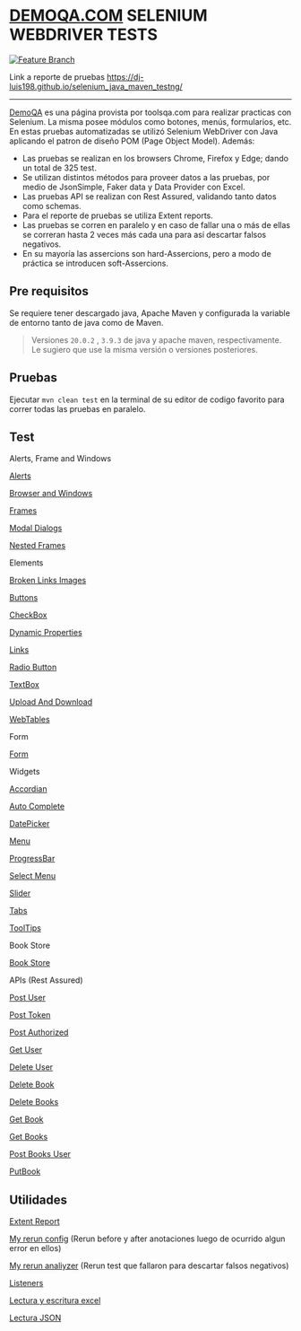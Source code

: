 # [DEMOQA.COM](https://demoqa.com) SELENIUM WEBDRIVER TESTS

[![Feature Branch](https://github.com/dj-luis198/selenium_java_maven_testng/actions/workflows/main.yml/badge.svg)](https://github.com/dj-luis198/selenium_java_maven_testng/actions/workflows/main.yml)

Link a reporte de pruebas  https://dj-luis198.github.io/selenium_java_maven_testng/

----------------------------

[DemoQA](https://demoqa.com) es una página provista por toolsqa.com para realizar practicas con Selenium. La misma posee módulos como botones, menús, formularios, etc.
En estas pruebas automatizadas se utilizó Selenium WebDriver con Java aplicando el patron de diseño POM (Page Object Model).
Además:

- Las pruebas se realizan en los browsers Chrome, Firefox y Edge; dando un total de 325 test.
- Se utilizan distintos métodos para proveer datos a las pruebas, por medio de JsonSimple, Faker data y Data Provider con Excel.
- Las pruebas API se realizan con Rest Assured, validando tanto datos como schemas.
- Para el reporte de pruebas se utiliza Extent reports.
- Las pruebas se corren en paralelo y en caso de fallar una o más de ellas se correran hasta 2 veces más cada una para así descartar falsos negativos.
- En su mayoría las assercions son hard-Assercions, pero a modo de práctica se introducen soft-Assercions.

## Pre requisitos
Se requiere tener descargado java, Apache Maven y configurada la variable de entorno tanto de java como de Maven.
> Versiones `20.0.2` , `3.9.3` de java y apache maven, respectivamente. Le sugiero que use la misma versión o versiones posteriores.

## Pruebas
Ejecutar `mvn clean test` en la terminal de su editor de codigo favorito para correr todas las pruebas en paralelo.

## Test

Alerts, Frame and Windows

[Alerts](https://github.com/dj-luis198/selenium_java_maven_testng/blob/main/src/test/java/com/demoqa/test/gui/AlertsFrameWindows/AlertsTest.java)

[Browser and Windows](https://github.com/dj-luis198/selenium_java_maven_testng/blob/main/src/test/java/com/demoqa/test/gui/AlertsFrameWindows/BrowserWindowsTest.java)

[Frames](https://github.com/dj-luis198/selenium_java_maven_testng/blob/main/src/test/java/com/demoqa/test/gui/AlertsFrameWindows/FramesTest.java)

[Modal Dialogs](https://github.com/dj-luis198/selenium_java_maven_testng/blob/main/src/test/java/com/demoqa/test/gui/AlertsFrameWindows/ModalDialogsTest.java)

[Nested Frames](https://github.com/dj-luis198/selenium_java_maven_testng/blob/main/src/test/java/com/demoqa/test/gui/AlertsFrameWindows/NestedFramesTest.java)

Elements

[Broken Links Images](https://github.com/dj-luis198/selenium_java_maven_testng/blob/main/src/test/java/com/demoqa/test/gui/elements/BrokenLinksImagesTest.java)

[Buttons](https://github.com/dj-luis198/selenium_java_maven_testng/blob/main/src/test/java/com/demoqa/test/gui/elements/ButtonsTest.java)

[CheckBox](https://github.com/dj-luis198/selenium_java_maven_testng/blob/main/src/test/java/com/demoqa/test/gui/elements/CheckBoxTest.java)

[Dynamic Properties](https://github.com/dj-luis198/selenium_java_maven_testng/blob/main/src/test/java/com/demoqa/test/gui/elements/DynamicPropertiesTest.java)

[Links](https://github.com/dj-luis198/selenium_java_maven_testng/blob/main/src/test/java/com/demoqa/test/gui/elements/LinksTest.java)

[Radio Button](https://github.com/dj-luis198/selenium_java_maven_testng/blob/main/src/test/java/com/demoqa/test/gui/elements/RadioButtonTest.java)

[TextBox](https://github.com/dj-luis198/selenium_java_maven_testng/blob/main/src/test/java/com/demoqa/test/gui/elements/TextBoxTest.java)

[Upload And Download](https://github.com/dj-luis198/selenium_java_maven_testng/blob/main/src/test/java/com/demoqa/test/gui/elements/UploadAndDownloadTest.java)

[WebTables](https://github.com/dj-luis198/selenium_java_maven_testng/blob/main/src/test/java/com/demoqa/test/gui/elements/WebTablesTest.java)

Form

[Form](https://github.com/dj-luis198/selenium_java_maven_testng/blob/main/src/test/java/com/demoqa/test/gui/forms/FormTest.java)

Widgets

[Accordian](https://github.com/dj-luis198/selenium_java_maven_testng/blob/main/src/test/java/com/demoqa/test/gui/widgets/AccordianTest.java)

[Auto Complete](https://github.com/dj-luis198/selenium_java_maven_testng/blob/main/src/test/java/com/demoqa/test/gui/widgets/AutoCompleteTest.java)

[DatePicker](https://github.com/dj-luis198/selenium_java_maven_testng/blob/main/src/test/java/com/demoqa/test/gui/widgets/DatePickerTest.java)

[Menu](https://github.com/dj-luis198/selenium_java_maven_testng/blob/main/src/test/java/com/demoqa/test/gui/widgets/MenuTest.java)

[ProgressBar](https://github.com/dj-luis198/selenium_java_maven_testng/blob/main/src/test/java/com/demoqa/test/gui/widgets/ProgressBarTest.java)

[Select Menu](https://github.com/dj-luis198/selenium_java_maven_testng/blob/main/src/test/java/com/demoqa/test/gui/widgets/SelectMenuTest.java)

[Slider](https://github.com/dj-luis198/selenium_java_maven_testng/blob/main/src/test/java/com/demoqa/test/gui/widgets/SliderTest.java)

[Tabs](https://github.com/dj-luis198/selenium_java_maven_testng/blob/main/src/test/java/com/demoqa/test/gui/widgets/TabsTest.java)

[ToolTips](https://github.com/dj-luis198/selenium_java_maven_testng/blob/main/src/test/java/com/demoqa/test/gui/widgets/ToolTipsTest.java)

Book Store

[Book Store](https://github.com/dj-luis198/selenium_java_maven_testng/blob/main/src/test/java/com/demoqa/test/gui/bookStore/BookStoreTest.java)

APIs (Rest Assured)

[Post User](https://github.com/dj-luis198/selenium_java_maven_testng/blob/main/src/test/java/com/demoqa/test/api/usertests/PostUser.java)

[Post Token](https://github.com/dj-luis198/selenium_java_maven_testng/blob/main/src/test/java/com/demoqa/test/api/usertests/PostToken.java)

[Post Authorized](https://github.com/dj-luis198/selenium_java_maven_testng/blob/main/src/test/java/com/demoqa/test/api/usertests/PostAuthorized.java)

[Get User](https://github.com/dj-luis198/selenium_java_maven_testng/blob/main/src/test/java/com/demoqa/test/api/usertests/GetUser.java)

[Delete User](https://github.com/dj-luis198/selenium_java_maven_testng/blob/main/src/test/java/com/demoqa/test/api/usertests/DeleteUser.java)

[Delete Book](https://github.com/dj-luis198/selenium_java_maven_testng/blob/main/src/test/java/com/demoqa/test/api/booktest/DeleteBook.java)

[Delete Books](https://github.com/dj-luis198/selenium_java_maven_testng/blob/main/src/test/java/com/demoqa/api/test/booktest/DeleteBooks.java)

[Get Book](https://github.com/dj-luis198/selenium_java_maven_testng/blob/main/src/test/java/com/demoqa/test/api/booktest/GetBook.java)

[Get Books](https://github.com/dj-luis198/selenium_java_maven_testng/blob/main/src/test/java/com/demoqa/test/api/booktest/GetBooks.java)

[Post Books User](https://github.com/dj-luis198/selenium_java_maven_testng/blob/main/src/test/java/com/demoqa/test/api/booktest/PostBooksUser.java)

[PutBook](https://github.com/dj-luis198/selenium_java_maven_testng/blob/main/src/test/java/com/demoqa/test/api/booktest/PutBook.java)


## Utilidades

[Extent Report](https://github.com/dj-luis198/selenium_java_maven_testng/blob/main/src/main/java/com/demoqa/util/ExtentReportGenerator.java)

[My rerun config](https://github.com/dj-luis198/selenium_java_maven_testng/blob/main/src/test/java/com/demoqa/util/listeners/MyReRunConfig.java) (Rerun before y after anotaciones luego de ocurrido algun error en ellos)

[My rerun analiyzer](https://github.com/dj-luis198/selenium_java_maven_testng/blob/main/src/test/java/com/demoqa/util/listeners/MyRetryAnalyzer.java) (Rerun test que fallaron para descartar falsos negativos)

[Listeners](https://github.com/dj-luis198/selenium_java_maven_testng/blob/main/src/test/java/com/demoqa/util/listeners/MyListeners.java)

[Lectura y escritura excel](https://github.com/dj-luis198/selenium_java_maven_testng/blob/main/src/main/java/com/demoqa/util/XLUtility.java)

[Lectura JSON](https://github.com/dj-luis198/selenium_java_maven_testng/blob/main/src/main/java/com/demoqa/util/JsonSimple.java)


